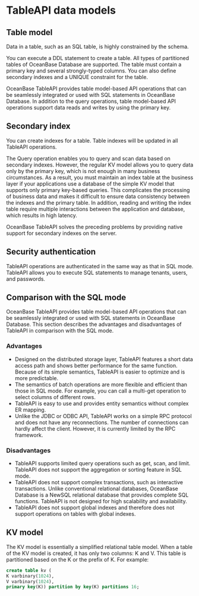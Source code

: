# TableAPI data models

## Table model

Data in a table, such as an SQL table, is highly constrained by the schema. 

You can execute a DDL statement to create a table. All types of partitioned tables of OceanBase Database are supported. The table must contain a primary key and several strongly-typed columns. You can also define secondary indexes and a UNIQUE constraint for the table. 

OceanBase TableAPI provides table model-based API operations that can be seamlessly integrated or used with SQL statements in OceanBase Database. In addition to the query operations, table model-based API operations support data reads and writes by using the primary key. 

## Secondary index

You can create indexes for a table. Table indexes will be updated in all TableAPI operations. 

The Query operation enables you to query and scan data based on secondary indexes. However, the regular KV model allows you to query data only by the primary key, which is not enough in many business circumstances. As a result, you must maintain an index table at the business layer if your applications use a database of the simple KV model that supports only primary key-based queries. This complicates the processing of business data and makes it difficult to ensure data consistency between the indexes and the primary table. In addition, reading and writing the index table require multiple interactions between the application and database, which results in high latency. 

OceanBase TableAPI solves the preceding problems by providing native support for secondary indexes on the server. 

## Security authentication

TableAPI operations are authenticated in the same way as that in SQL mode. TableAPI allows you to execute SQL statements to manage tenants, users, and passwords. 

## Comparison with the SQL mode

OceanBase TableAPI provides table model-based API operations that can be seamlessly integrated or used with SQL statements in OceanBase Database. This section describes the advantages and disadvantages of TableAPI in comparison with the SQL mode. 

### Advantages

* Designed on the distributed storage layer, TableAPI features a short data access path and shows better performance for the same function. Because of its simple semantics, TableAPI is easier to optimize and is more predictable. 
* The semantics of batch operations are more flexible and efficient than those in SQL mode. For example, you can call a multi-get operation to select columns of different rows. 
* TableAPI is easy to use and provides entity semantics without complex ER mapping. 
* Unlike the JDBC or ODBC API, TableAPI works on a simple RPC protocol and does not have any reconnections. The number of connections can hardly affect the client. However, it is currently limited by the RPC framework. 

### Disadvantages

* TableAPI supports limited query operations such as get, scan, and limit. TableAPI does not support the aggregation or sorting feature in SQL mode. 
* TableAPI does not support complex transactions, such as interactive transactions. Unlike conventional relational databases, OceanBase Database is a NewSQL relational database that provides complete SQL functions. TableAPI is not designed for high scalability and availability. 
* TableAPI does not support global indexes and therefore does not support operations on tables with global indexes. 

## KV model

The KV model is essentially a simplified relational table model. When a table of the KV model is created, it has only two columns: K and V. This table is partitioned based on the K or the prefix of K. For example:

```sql
create table kv (
K varbinary(1024),
V varbinary(1024),
primary key(K)) partition by key(K) partitions 16;
```
